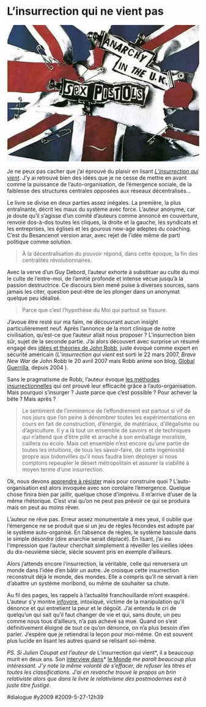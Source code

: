 # L’insurrection qui ne vient pas

![](_i/1858306429_11.webp)

Je ne peux pas cacher que j’ai éprouvé du plaisir en lisant [*L’insurrection qui vient*](http://rebellyon.info/article5710.html). J’y ai retrouvé bien des idées que je ne cesse de mettre en avant comme la puissance de l’auto-organisation, de l’émergence sociale, de la faiblesse des structures centrales opposées aux réseaux décentralisés…

Le livre se divise en deux parties assez inégales. La première, la plus entraînante, décrit les maux du système avec force. L’auteur anonyme, car je doute qu’il s’agisse d’un comité d’auteurs comme annoncé en couverture, renvoie dos-à-dos toutes les cliques, la droite et la gauche, les syndicats et les entreprises, les églises et les gourous new-age adeptes du coaching. C’est du Besancenot version anar, avec rejet de l’idée même de parti politique comme solution.

> À la décentralisation du pouvoir répond, dans cette époque, la fin des centralités révolutionnaires.

Avec la verve d’un Guy Debord, l’auteur exhorte à substituer au culte du moi le culte de l’entre-moi, de l’amitié profonde et intense vécue jusqu’à la passion destructrice. Ce discours bien mené puise à diverses sources, sans jamais les citer, question peut-être de les plonger dans un anonymat quelque peu idéalisé.

> Parce que c’est l’hypothèse du Moi qui partout se fissure.

J’avoue être resté sur ma faim, ne découvrant aucun insight particulièrement neuf. Après l’annonce de la mort clinique de notre civilisation, qu’est-ce que l’auteur allait nous proposer ? L’insurrection bien sûr, sujet de la seconde partie. J’ai alors découvert avec surprise un résumé engagé des [idées et théories de John Robb](../../2008/2/le-cinquieme-pouvoir-militaire.md), juste évoqué comme expert en sécurité américain (*L’insurrection qui vient* est sorti le 22 mars 2007, *Brave New War* de John Robb le 20 avril 2007 mais Robb anime son blog, [Global Guerrilla](http://globalguerrillas.typepad.com), depuis 2004 ).

Sans le pragmatisme de Robb, l’auteur évoque [les méthodes insurrectionnelles](../../2008/3/la-premiere-puissance-mondiale-c%E2%80%99est-la-guerilla.md) qui ont prouvé leur efficacité grâce à l’auto-organisation. Mais pourquoi s’insurger ? Juste parce que c’est possible ? Pour achever la bête ? Mais après ?

> Le sentiment de l’imminence de l’effondrement est partout si vif de nos jours que l’on peine à dénombrer toutes les expérimentations en cours en fait de construction, d’énergie, de matériaux, d’illégalisme ou d’agriculture. Il y a là tout un ensemble de savoirs et de techniques qui n’attend que d’être pillé et arraché à son emballage moraliste, caillera ou écolo. Mais cet ensemble n’est encore qu’une partie de toutes les intuitions, de tous les savoir-faire, de cette ingéniosité propre aux bidonvilles qu’il nous faudra bien déployer si nous comptons repeupler le désert métropolitain et assurer la viabilité à moyen terme d’une insurrection.

Ok, nous devons [apprendre à résister](reprendre-du-temps-de-cerveau-disponible.md) mais pour construire quoi ? L’auto-organisation est alors invoquée avec son corolaire l’émergence. Quelque chose finira bien par jaillir, quelque chose d’imprévu. Il m’arrive d’user de la même rhétorique. C’est vrai qu’on ne peut pas prévoir ce qui se produira mais on peut au moins rêver.

L’auteur ne rêve pas. Erreur assez monumentale à mes yeux, il oublie que l’émergence ne se produit que si un jeu de règles fécondes est adopté par le système auto-organisé. En l’absence de règles, le système bascule dans le simple désordre (dire anarchie serait déplacé). En lisant, j’ai eu l’impression que l’auteur cherchait simplement à réveiller les vieilles idées du dix-neuvième siècle, siècle souvent pris en exemple d’ailleurs.

Alors j’attends encore l’insurrection, la véritable, celle qui renversera un monde dans l’idée d’en bâtir un autre. Je croisque cette insurrection reconstruit déjà le monde, des mondes. Elle a compris qu’il ne servait à rien d’abattre un système moribond, ou même de souhaiter sa chute.

Au fil des pages, les rappels à l’actualité franchouillarde m’ont exaspéré. L’auteur s’y montre [infovore](../../2006/7/infovore.md), intoxiqué, victime de la manipulation qu’il dénonce et qui entretient la peur et le dégoût. J’ai entendu le cri de quelqu’un qui sait qu’il faut changer de vie et qui, sans doute, un peu comme nous tous d’ailleurs, n’a pas achevé sa mue. Quand on s’est définitivement éloigné de tout ce qu’on dénonce, on n’a plus besoin d’en parler. J’espère que je retiendrai la leçon pour moi-même. On est souvent plus lucide en lisant les autres quand se relisant soi-même.

*PS. Si Julien Coupat est l’auteur de* L’insurrection qui vient*, il a beaucoup murit en deux ans. Son [interview dans](julien-coupat-la-fabrication-d%E2%80%99un-heros.md)* [le Monde](julien-coupat-la-fabrication-d%E2%80%99un-heros.md) *me paraît beaucoup plus intéressant. J’y note la même volonté de s’effacer, de refuser les titres et toutes les classifications. J’ai en revanche trouvé le propos un brin relativiste alors que dans le livre le relativisme des postmodernes est à juste titre fustigé.*

#dialogue #y2009 #2009-5-27-12h39
